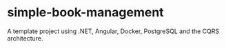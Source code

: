 # simple-book-management
A template project using .NET, Angular, Docker, PostgreSQL and the CQRS architecture.
